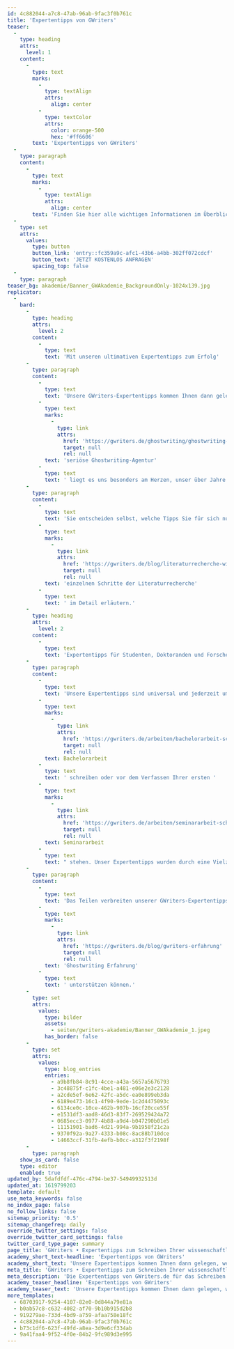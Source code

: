 ```yaml
---
id: 4c882044-a7c8-47ab-96ab-9fac3f0b761c
title: 'Expertentipps von GWriters'
teaser:
  -
    type: heading
    attrs:
      level: 1
    content:
      -
        type: text
        marks:
          -
            type: textAlign
            attrs:
              align: center
          -
            type: textColor
            attrs:
              color: orange-500
              hex: '#ff6606'
        text: 'Expertentipps von GWriters'
  -
    type: paragraph
    content:
      -
        type: text
        marks:
          -
            type: textAlign
            attrs:
              align: center
        text: 'Finden Sie hier alle wichtigen Informationen im Überblick. Benötigen Sie weitere Unterstützung?'
  -
    type: set
    attrs:
      values:
        type: button
        button_link: 'entry::fc359a9c-afc1-43b6-a4bb-302ff072cdcf'
        button_text: 'JETZT KOSTENLOS ANFRAGEN'
        spacing_top: false
  -
    type: paragraph
teaser_bg: akademie/Banner_GWAkademie_BackgroundOnly-1024x139.jpg
replicator:
  -
    bard:
      -
        type: heading
        attrs:
          level: 2
        content:
          -
            type: text
            text: 'Mit unseren ultimativen Expertentipps zum Erfolg'
      -
        type: paragraph
        content:
          -
            type: text
            text: 'Unsere GWriters-Expertentipps kommen Ihnen dann gelegen, wenn Sie in unseren anderen Kategorien keine Antworten auf Ihre Fragen finden konnten. Durch ihre langjährige Erfahrung mit in Forschung und Wissenschaft sind unsere akademischen Ghostwriter zu wahren Experten in der Erstellung wissenschaftlicher Arbeiten geworden. Als '
          -
            type: text
            marks:
              -
                type: link
                attrs:
                  href: 'https://gwriters.de/ghostwriting/ghostwriting-agentur'
                  target: null
                  rel: null
            text: 'seriöse Ghostwriting-Agentur'
          -
            type: text
            text: ' liegt es uns besonders am Herzen, unser über Jahre akkumuliertes Wissen mit unseren Kunden und Besuchern zu teilen, denn die Methodologie ist eine der wichtigsten Disziplinen während des Studiums.'
      -
        type: paragraph
        content:
          -
            type: text
            text: 'Sie entscheiden selbst, welche Tipps Sie für sich nutzen möchten. Somit finden Sie Ihre ganz eigene Strategie, die Sie zum Erfolg bringt. Damit dies gelingt, haben wir unsere Expertentipps mi anschaulichen und praxisnahen Beispielen vertieft, die Ihnen eine direkte Handlungsempfehlung zur Umsetzung in Ihrer wissenschaftlichen Arbeit geben. Die Literaturrecherche ist beispielsweise häufig ein langwieriger Prozess, auf den wir ausführlich eingehen und die '
          -
            type: text
            marks:
              -
                type: link
                attrs:
                  href: 'https://gwriters.de/blog/literaturrecherche-wissenschaftliche-quellen'
                  target: null
                  rel: null
            text: 'einzelnen Schritte der Literaturrecherche'
          -
            type: text
            text: ' im Detail erläutern.'
      -
        type: heading
        attrs:
          level: 2
        content:
          -
            type: text
            text: 'Expertentipps für Studenten, Doktoranden und Forscher'
      -
        type: paragraph
        content:
          -
            type: text
            text: 'Unsere Expertentipps sind universal und jederzeit umsetzbar auch wenn Sie bereits kurz vor der Abgabe Ihrer wissenschaftlichen Arbeit stehen. Ganz gleich, ob Sie aktuell Ihre '
          -
            type: text
            marks:
              -
                type: link
                attrs:
                  href: 'https://gwriters.de/arbeiten/bachelorarbeit-schreiben-lassen'
                  target: null
                  rel: null
            text: Bachelorarbeit
          -
            type: text
            text: ' schreiben oder vor dem Verfassen Ihrer ersten '
          -
            type: text
            marks:
              -
                type: link
                attrs:
                  href: 'https://gwriters.de/arbeiten/seminararbeit-schreiben-lassen'
                  target: null
                  rel: null
            text: Seminararbeit
          -
            type: text
            text: " stehen. Unser Expertentipps wurden durch eine Vielzahl von akademischen Ghostwritern zusammengetragen und in der Praxis validiert, sodass wir Ihnen die bestmögliche Unterstützung beim Verfassen Ihrer wissenschaftlichen Arbeit bieten können.\_"
      -
        type: paragraph
        content:
          -
            type: text
            text: 'Das Teilen verbreiten unserer GWriters-Expertentipps ist ausdrücklich erlaubt! Wir sind glücklich über jeden Studenten, den wir durch unsere langjährige '
          -
            type: text
            marks:
              -
                type: link
                attrs:
                  href: 'https://gwriters.de/blog/gwriters-erfahrung'
                  target: null
                  rel: null
            text: 'Ghostwriting Erfahrung'
          -
            type: text
            text: ' unterstützen können.'
      -
        type: set
        attrs:
          values:
            type: bilder
            assets:
              - seiten/gwriters-akademie/Banner_GWAkademie_1.jpeg
            has_border: false
      -
        type: set
        attrs:
          values:
            type: blog_entries
            entries:
              - a9b8fb84-8c91-4cce-a43a-5657a5676793
              - 3c48875f-c1fc-4be1-a481-e06e2e3c2128
              - a2cde5ef-6e62-42fc-a5dc-ea0e899eb3da
              - 6189e473-16c1-4f90-9ede-1c2d4475093c
              - 6134ce0c-10ce-462b-907b-16cf20cce55f
              - e1531df3-aad8-46d3-83f7-269529424a72
              - 0685ecc3-0977-4b88-a9d4-b047290b01e5
              - 11151901-bad6-4d21-994a-9b1958f21c2a
              - 9370f92a-9a27-4333-b08c-8ac88b710dce
              - 14663ccf-31fb-4efb-b0cc-a312f3f2198f
      -
        type: paragraph
    show_as_card: false
    type: editor
    enabled: true
updated_by: 5dafdfdf-476c-4794-be37-54949932513d
updated_at: 1619799203
template: default
use_meta_keywords: false
no_index_page: false
no_follow_links: false
sitemap_priority: '0.5'
sitemap_changefreq: daily
override_twitter_settings: false
override_twitter_card_settings: false
twitter_card_type_page: summary
page_title: 'GWriters • Expertentipps zum Schreiben Ihrer wissenschaftlichen Arbeit'
academy_short_text-headline: 'Expertentipps von GWriters'
academy_short_text: 'Unsere Expertentipps kommen Ihnen dann gelegen, wenn Sie in unseren anderen Kategorien keine Antworten auf Ihre Fragen finden konnten. Diese können in jeder Phase Ihrer Abschlussarbeit angewandt werden und bieten Ihnen auch in sehr schwierigen Situation zielgerichtete Lösungsmöglichkeiten an.'
meta_title: 'GWriters • Expertentipps zum Schreiben Ihrer wissenschaftlichen Arbeit'
meta_description: 'Die Expertentipps von GWriters.de für das Schreiben Ihrer Bachelorarbeit, Seminararbeit oder Masterarbeit von unseren akademischen Ghostwritern.'
academy_teaser_headline: 'Expertentipps von GWriters'
academy_teaser_text: 'Unsere Expertentipps kommen Ihnen dann gelegen, wenn Sie in unseren anderen Kategorien keine Antworten auf Ihre Fragen finden konnten. Diese können in jeder Phase Ihrer Abschlussarbeit angewandt werden und bieten Ihnen auch in sehr schwierigen Situation zielgerichtete Lösungsmöglichkeiten an.'
more_templates:
  - 68703917-9254-4107-82e0-0d844a79e81a
  - b0ab57c8-c632-4082-af70-9b10b915d2b8
  - 919279ae-733d-4bd9-a759-afaa758e18fc
  - 4c882044-a7c8-47ab-96ab-9fac3f0b761c
  - b73c1df6-623f-49fd-a8ea-3d9e6cf334ab
  - 9a41faa4-9f52-4f0e-84b2-9fc989d3e995
---
```

